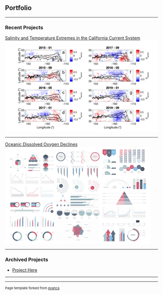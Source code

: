 ## Portfolio

---

### Recent Projects

[Salinity and Temperature Extremes in the California Current System](https://doi.org/10.1038/s43247-021-00131-9)
<img src="images/Figure4.png?raw=true"/>

---
[Oceanic Dissolved Oxygen Declines](https://doi.org/10.1038/s41598-018-25341-8)
<img src="images/dummy_thumbnail.jpg?raw=true"/>

---

### Archived Projects

- [Project Here](websiteurl)

---




---
<p style="font-size:11px">Page template forked from <a href="https://github.com/evanca/quick-portfolio">evanca</a></p>
<!-- Remove above link if you don't want to attibute -->
